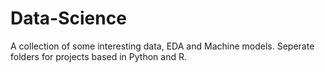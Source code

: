 # Data-Science
A collection of some interesting data, EDA and Machine models. Seperate folders for projects based in Python and R.
